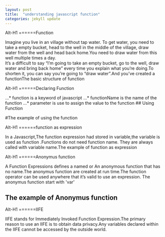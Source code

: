 ```yaml
---
layout: post
title:  "understanding javascript function"
categories: jekyll update
---
```


Alt-H1
======Function

<p> Imagine you live in an village without tap water. To get water, you need to take a empty bucket, head to the well in the middle of the village, draw water from the well and head back home.You need to draw water from this well multiple times a day.<br> It’s a difficult to say “I’m going to take an empty bucket, go to the well, draw water and bring back home” every time you explain what you’re doing.<span>To shorten it, you can say you’re going to “draw water”.And  you’ve created a function</span>The basic structure of function
</p>


<script src="https://gist.github.com/ashish4497/a231e340d0f567ecbb0d1a1af4566f54.js"></script>

Alt-H1
======Declaring Function

<p>
	...* function is a keyword of javascript
	...* functionName is the name of the function
    ...* parameter is use to assign the value to the function
## Using Function

#The example of using the function
<script src="https://gist.github.com/ashish4497/4c8578f783861da0630d813a93af6e1d.js"></script>


Alt-H1
======function as expression

<p>In a Javascript,The function expression had stored in variable,the variable is used as function .Functions do not need function name. They are always called with variable name.The example of function as expression </p>

<script src="https://gist.github.com/ashish4497/8e4a8cf38ab01144636c6aa756523eb1.js"></script>

Alt-H1
======Anonymus function

A Function Expressions defines a named or An anonymous function that has no name.The anonymus function are created at run time.The function operator can be used anywhere that it’s valid to use an expression. The anonymus function start with 'var'</p>

## The example of Anonymus function

<script src="https://gist.github.com/ashish4497/5e5e45a15ce4ea9ae326f12a93992aac.js"></script>

Alt-H1
======IIFE
<p>IIFE stands for Immediately Invoked Function Expression.The primary reason to use an IIFE is to obtain data privacy.Any variables declared within the IIFE cannot be accessed by the outside world.</p>


<script src="https://gist.github.com/ashish4497/7fe05309b934a741984ed29cb4166b54.js">
</script>
